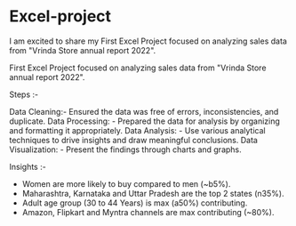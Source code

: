 # Excel-project
I am  excited to share my First Excel Project focused on analyzing sales data from "Vrinda Store annual report 2022".

First Excel Project focused on analyzing sales data from "Vrinda Store annual report 2022".

Steps :-

Data Cleaning:- Ensured the data was free of errors, inconsistencies, and duplicate.
Data Processing: - Prepared the data for analysis by organizing and formatting it appropriately.
Data Analysis: - Use various analytical techniques to drive insights and draw meaningful conclusions.
Data Visualization: - Present the findings through charts and graphs.

Insights :-

- Women are more likely to buy compared to men (~b5%).
- Maharashtra, Karnataka and Uttar Pradesh are the top 2 states (n35%).
- Adult age group (30 to 44 Years) is max (a50%) contributing. 
- Amazon, Flipkart and Myntra channels are max contributing (~80%).
